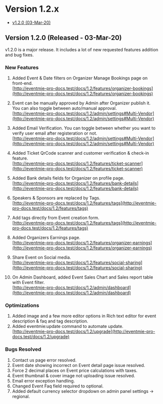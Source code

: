 # Version 1.2.x

- [v1.2.0 (03-Mar-20)](#v1.2.0)

<a name="v1.2.0"></a> 
## Version 1.2.0 (Released - 03-Mar-20)

v1.2.0 is a major release. It includes a lot of new requested features addition and bug fixes.

### New Features

1. Added Event & Date filters on Organizer Manage Bookings page on front-end.<br>
[http://eventmie-pro-docs.test/docs/1.2/features/organizer-bookings](http://eventmie-pro-docs.test/docs/1.2/features/organizer-bookings)

2. Event can be manually approved by Admin after Organizer publish it. You can also toggle between auto/manual approval.<br>
[http://eventmie-pro-docs.test/docs/1.2/admin/settings#Multi-Vendor](http://eventmie-pro-docs.test/docs/1.2/admin/settings#Multi-Vendor)

3. Added Email Verification. You can toggle between whether you want to verify user email after registeration or not.<br>
[http://eventmie-pro-docs.test/docs/1.2/admin/settings#Multi-Vendor](http://eventmie-pro-docs.test/docs/1.2/admin/settings#Multi-Vendor)

4. Added Ticket QrCode scanner and customer verification & check-in feature.<br>
[http://eventmie-pro-docs.test/docs/1.2/features/ticket-scanner](http://eventmie-pro-docs.test/docs/1.2/features/ticket-scanner)

5. Added Bank details fields for Organizer on profile page.<br>
[http://eventmie-pro-docs.test/docs/1.2/features/bank-details](http://eventmie-pro-docs.test/docs/1.2/features/bank-details)

6. Speakers & Sponsors are replaced by Tags.<br>
[http://eventmie-pro-docs.test/docs/1.2/features/tags](http://eventmie-pro-docs.test/docs/1.2/features/tags)

7. Add tags directly from Event creation form.<br>
[http://eventmie-pro-docs.test/docs/1.2/features/tags](http://eventmie-pro-docs.test/docs/1.2/features/tags)

8. Added Organizers Earnings page.<br>
[http://eventmie-pro-docs.test/docs/1.2/features/organizer-earnings](http://eventmie-pro-docs.test/docs/1.2/features/organizer-earnings)

9. Share Event on Social media.<br>
[http://eventmie-pro-docs.test/docs/1.2/features/social-sharing](http://eventmie-pro-docs.test/docs/1.2/features/social-sharing)

10. On Admin Dashboard, added Event Sales Chart and Sales report table with Event filter.<br>
[http://eventmie-pro-docs.test/docs/1.2/admin/dashboard](http://eventmie-pro-docs.test/docs/1.2/admin/dashboard)

### Optimizations

1. Added image and a few more editor options in Rich text editor for event description & faq and tag description.
2. Added eventmie:update command to automate update.<br>
[http://eventmie-pro-docs.test/docs/1.2/upgrade](http://eventmie-pro-docs.test/docs/1.2/upgrade)

### Bugs Resolved

1. Contact us page error resolved.
2. Event date showing incorrect on Event detail page issue resolved.
3. Force 2 decimal places on Event price calculations with taxes.
4. Event thumbnail & cover image not uploading issue resolved.
5. Email error exception handling.
6. Changed Event Faq field required to optional.
7. Added default currency selector dropdown on admin panel settings -> regional.